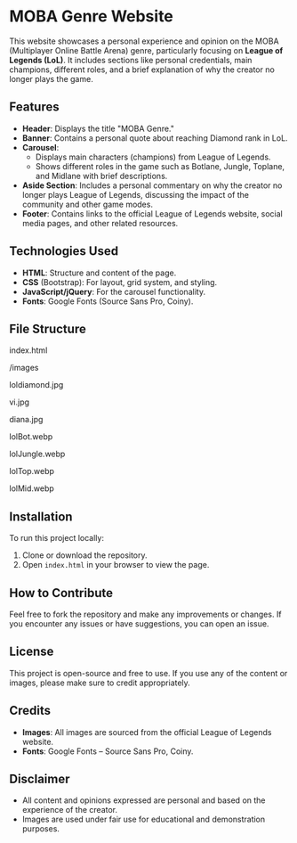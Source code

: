 # MOBA Genre Website

This website showcases a personal experience and opinion on the MOBA (Multiplayer Online Battle Arena) genre, particularly focusing on **League of Legends (LoL)**. It includes sections like personal credentials, main champions, different roles, and a brief explanation of why the creator no longer plays the game.

## Features

- **Header**: Displays the title "MOBA Genre."
- **Banner**: Contains a personal quote about reaching Diamond rank in LoL.
- **Carousel**:
  - Displays main characters (champions) from League of Legends.
  - Shows different roles in the game such as Botlane, Jungle, Toplane, and Midlane with brief descriptions.
- **Aside Section**: Includes a personal commentary on why the creator no longer plays League of Legends, discussing the impact of the community and other game modes.
- **Footer**: Contains links to the official League of Legends website, social media pages, and other related resources.

## Technologies Used

- **HTML**: Structure and content of the page.
- **CSS** (Bootstrap): For layout, grid system, and styling.
- **JavaScript/jQuery**: For the carousel functionality.
- **Fonts**: Google Fonts (Source Sans Pro, Coiny).

## File Structure
index.html

/images

loldiamond.jpg

vi.jpg

diana.jpg

lolBot.webp

lolJungle.webp

lolTop.webp

lolMid.webp

## Installation

To run this project locally:

1. Clone or download the repository.
2. Open `index.html` in your browser to view the page.

## How to Contribute

Feel free to fork the repository and make any improvements or changes. If you encounter any issues or have suggestions, you can open an issue.

## License

This project is open-source and free to use. If you use any of the content or images, please make sure to credit appropriately.

## Credits

- **Images**: All images are sourced from the official League of Legends website.
- **Fonts**: Google Fonts – Source Sans Pro, Coiny.

## Disclaimer

- All content and opinions expressed are personal and based on the experience of the creator.
- Images are used under fair use for educational and demonstration purposes.
